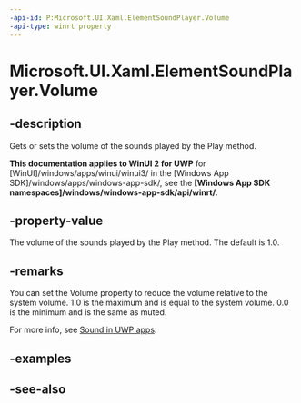 ```yaml
---
-api-id: P:Microsoft.UI.Xaml.ElementSoundPlayer.Volume
-api-type: winrt property
---
```


<!-- Property syntax
public double Volume { get;  set; }
-->

# Microsoft.UI.Xaml.ElementSoundPlayer.Volume

## -description
Gets or sets the volume of the sounds played by the Play method.

**This documentation applies to WinUI 2 for UWP** for [WinUI]/windows/apps/winui/winui3/ in the [Windows App SDK]/windows/apps/windows-app-sdk/, see the **[Windows App SDK namespaces]/windows/windows-app-sdk/api/winrt/**.

## -property-value
The volume of the sounds played by the Play method. The default is 1.0.

## -remarks
You can set the Volume property to reduce the volume relative to the system volume. 1.0 is the maximum and is equal to the system volume. 0.0 is the minimum and is the same as muted.

For more info, see [Sound in UWP apps](/windows/uwp/style/sound).

## -examples

## -see-also
